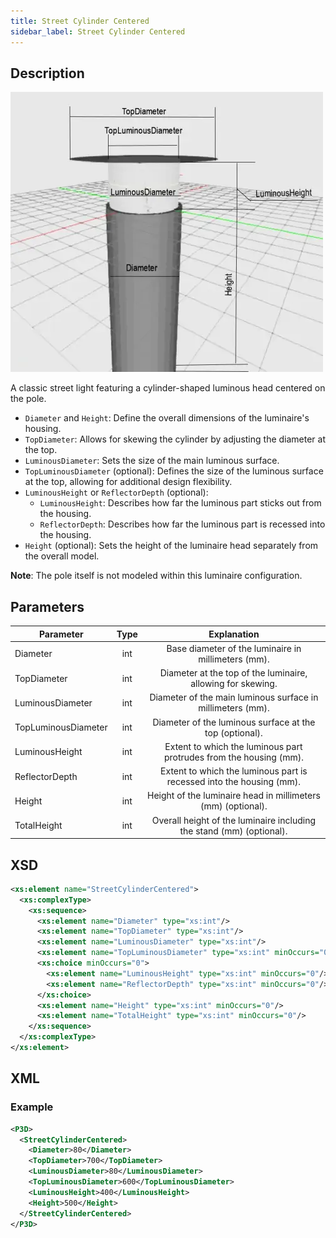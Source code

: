 ```yaml
---
title: Street Cylinder Centered
sidebar_label: Street Cylinder Centered
---
```


## Description

![Street Cylinder Centered](/img/docs/geometry/parametric/street-cylinder-centered.webp)

A classic street light featuring a cylinder-shaped luminous head centered on the pole.

- `Diameter` and `Height`: Define the overall dimensions of the luminaire's housing.
- `TopDiameter`: Allows for skewing the cylinder by adjusting the diameter at the top.
- `LuminousDiameter`: Sets the size of the main luminous surface.
- `TopLuminousDiameter` (optional): Defines the size of the luminous surface at the top, allowing for additional design flexibility.
- `LuminousHeight` or `ReflectorDepth` (optional):
  - `LuminousHeight`: Describes how far the luminous part sticks out from the housing.
  - `ReflectorDepth`: Describes how far the luminous part is recessed into the housing.
- `Height` (optional): Sets the height of the luminaire head separately from the overall model.

**Note**: The pole itself is not modeled within this luminaire configuration.

## Parameters

| Parameter           | Type   | Explanation                                                       |
| ------------------- | :----: | :----------------------------------------------------------------: |
| Diameter            | int    | Base diameter of the luminaire in millimeters (mm).               |
| TopDiameter         | int    | Diameter at the top of the luminaire, allowing for skewing.       |
| LuminousDiameter    | int    | Diameter of the main luminous surface in millimeters (mm).        |
| TopLuminousDiameter | int    | Diameter of the luminous surface at the top (optional).           |
| LuminousHeight      | int    | Extent to which the luminous part protrudes from the housing (mm).|
| ReflectorDepth      | int    | Extent to which the luminous part is recessed into the housing (mm).|
| Height              | int    | Height of the luminaire head in millimeters (mm) (optional).      |
| TotalHeight         | int    | Overall height of the luminaire including the stand (mm) (optional).|

## XSD

```xml
<xs:element name="StreetCylinderCentered">
  <xs:complexType>
    <xs:sequence>
      <xs:element name="Diameter" type="xs:int"/>
      <xs:element name="TopDiameter" type="xs:int"/>
      <xs:element name="LuminousDiameter" type="xs:int"/>
      <xs:element name="TopLuminousDiameter" type="xs:int" minOccurs="0"/>
      <xs:choice minOccurs="0">
        <xs:element name="LuminousHeight" type="xs:int" minOccurs="0"/>
        <xs:element name="ReflectorDepth" type="xs:int" minOccurs="0"/>
      </xs:choice>
      <xs:element name="Height" type="xs:int" minOccurs="0"/>
      <xs:element name="TotalHeight" type="xs:int" minOccurs="0"/>
    </xs:sequence>
  </xs:complexType>
</xs:element>
```

## XML
### Example

```xml
<P3D>
  <StreetCylinderCentered>
    <Diameter>80</Diameter>
    <TopDiameter>700</TopDiameter>
    <LuminousDiameter>80</LuminousDiameter>
    <TopLuminousDiameter>600</TopLuminousDiameter>
    <LuminousHeight>400</LuminousHeight>
    <Height>500</Height>
  </StreetCylinderCentered>
</P3D>
```